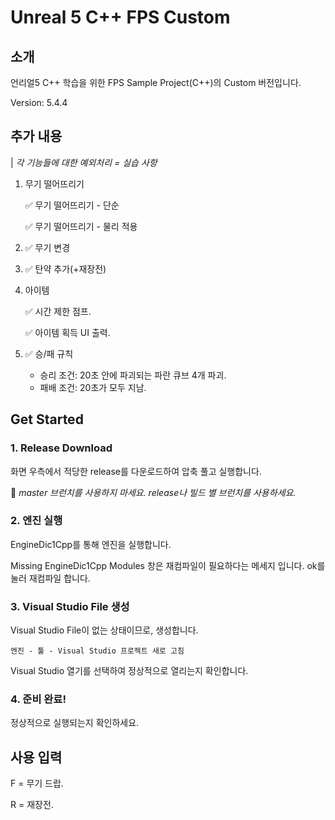 # Unreal 5 C++ FPS Custom

## 소개

언리얼5 C++ 학습을 위한 FPS Sample Project(C++)의 Custom 버전입니다.

Version: 5.4.4

## 추가 내용

| _각 기능들에 대한 예외처리 = 실습 사항_

1. 무기 떨어뜨리기

    ✅ 무기 떨어뜨리기 - 단순

    ✅ 무기 떨어뜨리기 - 물리 적용
    
1. ✅ 무기 변경

1. ✅ 탄약 추가(+재장전)

1. 아이템

    ✅ 시간 제한 점프.

    ✅ 아이템 획득 UI 출력.

1. ✅ 승/패 규칙

    - 승리 조건: 20초 안에 파괴되는 파란 큐브 4개 파괴.
    - 패배 조건: 20초가 모두 지남.

## Get Started

### 1. Release Download

화면 우측에서 적당한 release를 다운로드하여 압축 풀고 실행합니다.

🙌 _master 브런치를 사용하지 마세요. release나 빌드 별 브런치를 사용하세요._

### 2. 엔진 실행

EngineDic1Cpp를 통해 엔진을 실행합니다.

Missing EngineDic1Cpp Modules 창은 재컴파일이 필요하다는 메세지 입니다. ok를 눌러 재컴파일 합니다.

### 3. Visual Studio File 생성

Visual Studio File이 없는 상태이므로, 생성합니다.

    엔진 - 툴 - Visual Studio 프로젝트 새로 고침

Visual Studio 열기를 선택하여 정상적으로 열리는지 확인합니다.

### 4. 준비 완료!

정상적으로 실행되는지 확인하세요.

## 사용 입력

F = 무기 드랍.

R = 재장전.